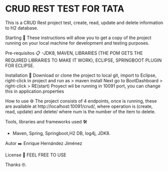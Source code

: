 # CRUD REST TEST FOR TATA
This is a CRUD Rest project test, create, read, update and delete information to H2 database.

Starting 🚀
These instructions will allow you to get a copy of the project running on your local machine for development and testing purposes.

Pre-requisitos 📋
-JDK8, MAVEN, LIBRARIES (THE POM GETS THE REQUIRED LIBRARIES TO MAKE IT WORK), ECLIPSE, SPRINGBOOT PLUGIN FOR ECLIPSE.

Installation 🔧
Download or clone the project to local git, import to Eclipse, right-click in project and run as > maven install
Next go to BootDashboard > right-click > RE(start)
Proyect wil be running in 10091 port, you can change this in application.properties

How to use ⚙️
The project consists of 4 endpoints, once is running, these are available at http://localhost:10091/crud/<operation>, where operation is (create, read, update) and delete/<num>
where num is the number of the item to delete.

Tools, libraries and frameworks used 🛠️
- Maven, Spring, Springboot,H2 DB, log4j, JDK8.

Autor ✒️
Enrique Hernández Jiménez

License 📄
FEEL FREE TO USE

Thanks 🤓.
